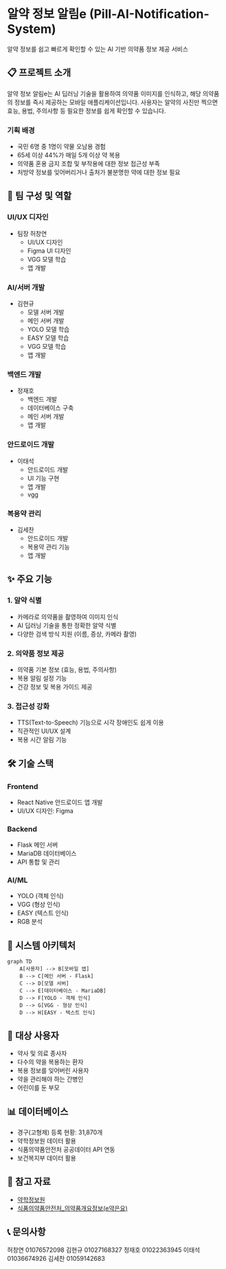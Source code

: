# 알약 정보 알림e (Pill-AI-Notification-System)

알약 정보를 쉽고 빠르게 확인할 수 있는 AI 기반 의약품 정보 제공 서비스

## 📋 프로젝트 소개

알약 정보 알림e는 AI 딥러닝 기술을 활용하여 의약품 이미지를 인식하고, 해당 의약품의 정보를 즉시 제공하는 모바일 애플리케이션입니다. 사용자는 알약의 사진만 찍으면 효능, 용법, 주의사항 등 필요한 정보를 쉽게 확인할 수 있습니다.

### 기획 배경
- 국민 6명 중 1명이 약물 오남용 경험
- 65세 이상 44%가 매일 5개 이상 약 복용
- 의약품 혼용 금지 조합 및 부작용에 대한 정보 접근성 부족
- 처방약 정보를 잊어버리거나 출처가 불분명한 약에 대한 정보 필요

## 👥 팀 구성 및 역할

### UI/UX 디자인
- 팀장 허창연
  - UI/UX 디자인 
  - Figma UI 디자인
  - VGG 모델 학습
  - 앱 개발

### AI/서버 개발
- 김현규
  - 모델 서버 개발
  - 메인 서버 개발
  - YOLO 모델 학습
  - EASY 모델 학습
  - VGG 모델 학습
  - 앱 개발

### 백엔드 개발
- 정재호
  - 백엔드 개발
  - 데이터베이스 구축
  - 메인 서버 개발
  - 앱 개발

### 안드로이드 개발
- 이태석
  - 안드로이드 개발
  - UI 기능 구현
  - 앱 개발
  - vgg 

### 복용약 관리
- 김세찬
  - 안드로이드 개발
  - 복용약 관리 기능
  - 앱 개발

## ✨ 주요 기능

### 1. 알약 식별
- 카메라로 의약품을 촬영하여 이미지 인식
- AI 딥러닝 기술을 통한 정확한 알약 식별
- 다양한 검색 방식 지원 (이름, 증상, 카메라 촬영)

### 2. 의약품 정보 제공
- 의약품 기본 정보 (효능, 용법, 주의사항)
- 복용 알림 설정 기능
- 건강 정보 및 복용 가이드 제공

### 3. 접근성 강화
- TTS(Text-to-Speech) 기능으로 시각 장애인도 쉽게 이용
- 직관적인 UI/UX 설계
- 복용 시간 알림 기능

## 🛠 기술 스택

### Frontend
- React Native 안드로이드 앱 개발
- UI/UX 디자인: Figma

### Backend
- Flask 메인 서버
- MariaDB 데이터베이스
- API 통합 및 관리

### AI/ML
- YOLO (객체 인식)
- VGG (형상 인식)
- EASY (텍스트 인식)
- RGB 분석

## 📱 시스템 아키텍처

```mermaid
graph TD
    A[사용자] --> B[모바일 앱]
    B --> C[메인 서버 - Flask]
    C --> D[모델 서버]
    C --> E[데이터베이스 - MariaDB]
    D --> F[YOLO - 객체 인식]
    D --> G[VGG - 형상 인식]
    D --> H[EASY - 텍스트 인식]
```

## 🎯 대상 사용자
- 약사 및 의료 종사자
- 다수의 약을 복용하는 환자
- 복용 정보를 잊어버린 사용자
- 약을 관리해야 하는 간병인
- 어린이를 둔 부모

## 📊 데이터베이스
- 경구(고형제) 등록 현황: 31,870개
- 약학정보원 데이터 활용
- 식품의약품안전처 공공데이터 API 연동
- 보건복지부 데이터 활용
  
## 📌 참고 자료
- [약학정보원](https://www.health.kr/)
- [식품의약품안전처_의약품개요정보(e약은요)](https://www.data.go.kr/data/15075057/openapi.do)

## 📞 문의사항
허창연 01076572098
김현규 01027168327
정재호 01022363945
이태석 01036674926
김세찬 01059142683

